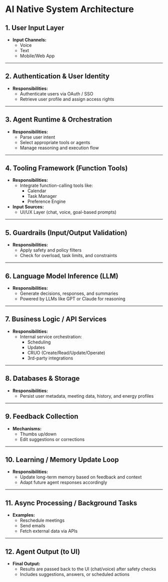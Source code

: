 # AI Native System Architecture

## 1. User Input Layer

- **Input Channels:**
  - Voice
  - Text
  - Mobile/Web App

---

## 2. Authentication & User Identity

- **Responsibilities:**
  - Authenticate users via OAuth / SSO
  - Retrieve user profile and assign access rights

---

## 3. Agent Runtime & Orchestration

- **Responsibilities:**
  - Parse user intent
  - Select appropriate tools or agents
  - Manage reasoning and execution flow

---

## 4. Tooling Framework (Function Tools)

- **Responsibilities:**
  - Integrate function-calling tools like:
    - Calendar
    - Task Manager
    - Preference Engine
- **Input Sources:**
  - UI/UX Layer (chat, voice, goal-based prompts)

---

## 5. Guardrails (Input/Output Validation)

- **Responsibilities:**
  - Apply safety and policy filters
  - Check for overload, task limits, and constraints

---

## 6. Language Model Inference (LLM)

- **Responsibilities:**
  - Generate decisions, responses, and summaries
  - Powered by LLMs like GPT or Claude for reasoning

---

## 7. Business Logic / API Services

- **Responsibilities:**
  - Internal service orchestration:
    - Scheduling
    - Updates
    - CRUO (Create/Read/Update/Operate)
    - 3rd-party integrations

---

## 8. Databases & Storage

- **Responsibilities:**
  - Persist user metadata, meeting data, history, and energy profiles

---

## 9. Feedback Collection

- **Mechanisms:**
  - Thumbs up/down
  - Edit suggestions or corrections

---

## 10. Learning / Memory Update Loop

- **Responsibilities:**
  - Update long-term memory based on feedback and context
  - Adapt future agent responses accordingly

---

## 11. Async Processing / Background Tasks

- **Examples:**
  - Reschedule meetings
  - Send emails
  - Fetch external data via APIs

---

## 12. Agent Output (to UI)

- **Final Output:**
  - Results are passed back to the UI (chat/voice) after safety checks
  - Includes suggestions, answers, or scheduled actions